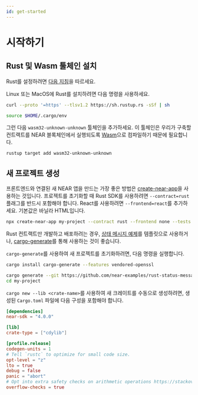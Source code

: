 ```yaml
---
id: get-started
---
```


# 시작하기

## Rust 및 Wasm 툴체인 설치

Rust를 설정하려면 [다음 지침](https://doc.rust-lang.org/book/ch01-01-installation.html)을 따르세요.

Linux 또는 MacOS에 Rust를 설치하려면 다음 명령을 사용하세요.

```bash
curl --proto '=https' --tlsv1.2 https://sh.rustup.rs -sSf | sh

source $HOME/.cargo/env
```

그런 다음 `wasm32-unknown-unknown` 툴체인을 추가하세요. 이 툴체인은 우리가 구축할 컨트랙트를 NEAR 블록체인에서 실행되도록 [Wasm](https://webassembly.org/)으로 컴파일하기 때문에 필요합니다.

```bash
rustup target add wasm32-unknown-unknown
```

## 새 프로젝트 생성

프론트엔드와 연결된 새 NEAR 앱을 만드는 가장 좋은 방법은 [create-near-app](https://github.com/near/create-near-app)을 사용하는 것입니다. 프로젝트를 초기화할 때 Rust SDK를 사용하려면 `--contract=rust` 플래그를 반드시 포함해야 합니다. React를 사용하려면 `--frontend=react`를 추가하세요. 기본값은 바닐라 HTML입니다.

```bash
npx create-near-app my-project --contract rust --frontend none --tests rust
```

Rust 컨트랙트만 개발하고 배포하려는 경우, [상태 메시지 예제](https://github.com/near-examples/rust-status-message)를 템플릿으로 사용하거나, [cargo-generate](https://github.com/cargo-generate/cargo-generate)를 통해 사용하는 것이 좋습니다.

`cargo-generate`를 사용하여 새 프로젝트를 초기화하려면, 다음 명령을 실행합니다.

```bash
cargo install cargo-generate --features vendored-openssl

cargo generate --git https://github.com/near-examples/rust-status-message --name my-project
cd my-project
```

`cargo new --lib <crate-name>`를 사용하여 새 크레이트를 수동으로 생성하려면, 생성된 `Cargo.toml` 파일에 다음 구성을 포함해야 합니다.


```toml
[dependencies]
near-sdk = "4.0.0"

[lib]
crate-type = ["cdylib"]

[profile.release]
codegen-units = 1
# Tell `rustc` to optimize for small code size.
opt-level = "z"
lto = true
debug = false
panic = "abort"
# Opt into extra safety checks on arithmetic operations https://stackoverflow.com/a/64136471/249801
overflow-checks = true
```
